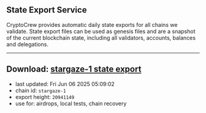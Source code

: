## State Export Service
CryptoCrew provides automatic daily state exports for all chains we validate. State export files can be used as genesis files and are a snapshot of the current blockchain state, including all validators, accounts, balances and delegations.

---
**Download: [stargaze-1 state export](https://dl-eu2.ccvalidators.com/SERVICE/stargaze/stargaze-1_export_20941149.json)**
---

- last updated: Fri Jun 06 2025 05:09:02
- chain id: `stargaze-1`
- export height: `20941149`
- use for: airdrops, local tests, chain recovery

